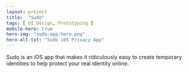 ```yaml
---
layout: project
title:  "Sudo"
tags: [ UI Design, Prototyping ]
mobile-hero: true
hero-img: "sudo-app-hero.png"
hero-alt-txt: "Sudo iOS Privacy App"
---
```

Sudo is an iOS app that makes it ridiculously easy to create temporary identities to help protect your real identity online.
